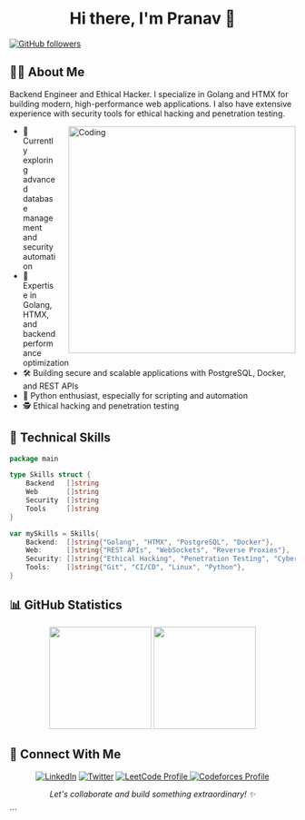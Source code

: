 
<h1 align="center">Hi there, I'm Pranav 👋</h1>

<p align="left">
  <a href="https://github.com/pranav1160">
    <img src="https://img.shields.io/github/followers/pranav1160?label=Follow&style=social" alt="GitHub followers"/>
  </a>
</p>

## 👨‍💻 About Me

Backend Engineer and Ethical Hacker. I specialize in Golang and HTMX for building modern, high-performance web applications. I also have extensive experience with security tools for ethical hacking and penetration testing.

<img align="right" width="400" style="margin-left: 20px" src="https://media1.giphy.com/media/v1.Y2lkPTc5MGI3NjExbGd0YzZ0MmRkd3R6MHR5anl5OXFwem45cnJmdTFhY2drMjZxZHN5cSZlcD12MV9pbnRlcm5hbF9naWZfYnlfaWQmY3Q9Zw/etTvoBi1Tr3y4vKu5T/giphy.gif" alt="Coding">

- 🔭 Currently exploring advanced database management and security automation  
- 🌟 Expertise in Golang, HTMX, and backend performance optimization  
- 🛠️ Building secure and scalable applications with PostgreSQL, Docker, and REST APIs  
- 🐍 Python enthusiast, especially for scripting and automation  
- 🕵️ Ethical hacking and penetration testing  

## 🚀 Technical Skills

```go
package main

type Skills struct {
    Backend   []string
    Web       []string
    Security  []string
    Tools     []string
}

var mySkills = Skills{
    Backend:  []string{"Golang", "HTMX", "PostgreSQL", "Docker"},
    Web:      []string{"REST APIs", "WebSockets", "Reverse Proxies"},
    Security: []string{"Ethical Hacking", "Penetration Testing", "Cybersecurity"},
    Tools:    []string{"Git", "CI/CD", "Linux", "Python"},
}
```

## 📊 GitHub Statistics

<p align="center">
  <img height="180em" src="https://github-readme-stats.vercel.app/api?username=pranav1160&show_icons=true&theme=radical"/>
  <img height="180em" src="https://github-readme-streak-stats.herokuapp.com/?user=pranav1160&theme=radical"/>
</p>

## 🤝 Connect With Me

<p align="center">
  <a href="https://www.linkedin.com/in/pranav1160/"><img src="https://img.shields.io/badge/LinkedIn-0077B5?style=for-the-badge&logo=linkedin&logoColor=white" alt="LinkedIn"/></a>
  <a href="https://twitter.com/pranav1160"><img src="https://img.shields.io/badge/Twitter-1DA1F2?style=for-the-badge&logo=twitter&logoColor=white" alt="Twitter"/></a>
  <a href="https://leetcode.com/u/pranav_1160/">
    <img src="https://img.shields.io/badge/LeetCode-FFA116?style=for-the-badge&logo=LeetCode&logoColor=white" alt="LeetCode Profile"/>
  </a>
  <a href="https://codeforces.com/profile/pranav1160">
    <img src="https://img.shields.io/badge/Codeforces-1F8ACB?style=for-the-badge&logo=Codeforces&logoColor=white" alt="Codeforces Profile"/>
  </a>
</p>

<p align="center">
  <i>Let's collaborate and build something extraordinary! ✨</i>
</p>
```

